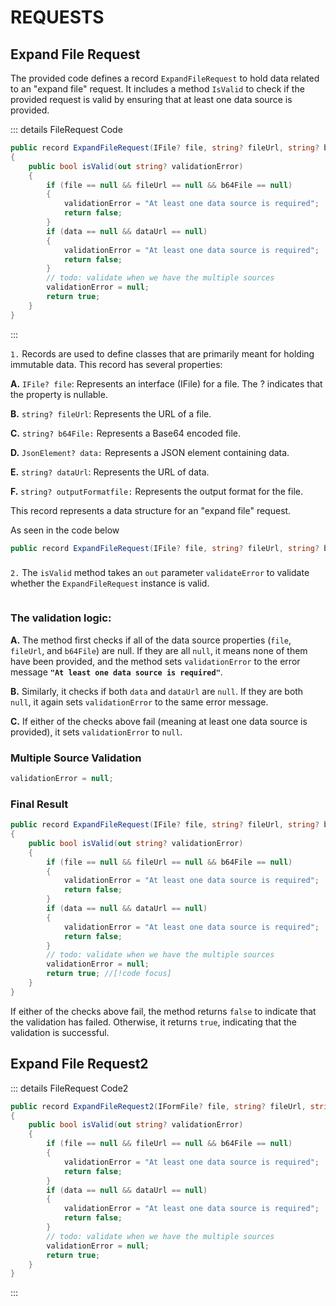 # REQUESTS


## Expand File Request
The provided code defines a record `ExpandFileRequest` to hold data related to an "expand file" request. It includes a method `IsValid` to check if the provided request is valid by ensuring that at least one data source is provided.

::: details FileRequest Code
```csharp
public record ExpandFileRequest(IFile? file, string? fileUrl, string? b64File, JsonElement? data, string? dataUrl, string? outputFormatfile) // todo: correct data
{
    public bool isValid(out string? validationError)
    {
        if (file == null && fileUrl == null && b64File == null)
        {
            validationError = "At least one data source is required";
            return false;
        }
        if (data == null && dataUrl == null)
        {
            validationError = "At least one data source is required";
            return false;
        }
        // todo: validate when we have the multiple sources
        validationError = null;
        return true;
    }
}

```

:::

`1.` Records are used to define classes that are primarily meant for holding immutable data. This record has several properties:

**A.** `IFile? file`: Represents an interface (IFile) for a file. The ? indicates that the property is nullable.

**B.** `string? fileUrl`: Represents the URL of a file.

**C.** `string? b64File:` Represents a Base64 encoded file.

**D.** `JsonElement? data:` Represents a JSON element containing data.

**E.** `string? dataUrl`: Represents the URL of data.

**F.** ``string? outputFormatfile:`` Represents the output format for the file.

This record represents a data structure for an "expand file" request.

As seen in the code below 

```csharp
public record ExpandFileRequest(IFile? file, string? fileUrl, string? b64File, JsonElement? data, string? dataUrl, string? outputFormatfile)

```
###

`2.` The `isValid` method takes an `out` parameter `validateError` to validate whether the `ExpandFileRequest` instance is valid.

```csharp

```
### The validation logic:

**A.** The method first checks if all of the data source properties (`file`, `fileUrl`, and `b64File`) are null. If they are all `null`, it means none of them have been provided, and the method sets `validationError` to the error message **`"At least one data source is required"`**.

**B.** Similarly, it checks if both `data` and `dataUrl` are `null`. If they are both `null`, it again sets `validationError` to the same error message.

**C.** If either of the checks above fail (meaning at least one data source is provided), it sets `validationError` to `null`.

### Multiple Source Validation

```csharp
validationError = null;

```

### Final Result

```csharp
public record ExpandFileRequest(IFile? file, string? fileUrl, string? b64File, JsonElement? data, string? dataUrl, string? outputFormatfile) // todo: correct data
{
    public bool isValid(out string? validationError)
    {
        if (file == null && fileUrl == null && b64File == null)
        {
            validationError = "At least one data source is required";
            return false;
        }
        if (data == null && dataUrl == null)
        {
            validationError = "At least one data source is required";
            return false;
        }
        // todo: validate when we have the multiple sources
        validationError = null;
        return true; //[!code focus]
    }
}
```

If either of the checks above fail, the method returns `false` to indicate that the validation has failed. Otherwise, it returns `true`, indicating that the validation is successful.

## Expand File Request2



::: details  FileRequest Code2
```csharp
public record ExpandFileRequest2(IFormFile? file, string? fileUrl, string? b64File, string? data, string? dataUrl, string? outputFileFormat) // todo: correct data
{
    public bool isValid(out string? validationError)
    {
        if (file == null && fileUrl == null && b64File == null)
        {
            validationError = "At least one data source is required";
            return false;
        }
        if (data == null && dataUrl == null)
        {
            validationError = "At least one data source is required";
            return false;
        }
        // todo: validate when we have the multiple sources
        validationError = null;
        return true;
    }
}

```
:::